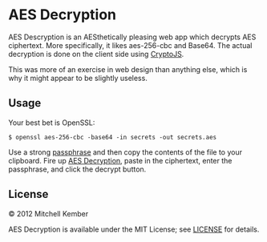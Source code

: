 # AES Decryption

AES Descryption is an AESthetically pleasing web app which decrypts AES ciphertext. More specifically, it likes aes-256-cbc and Base64. The actual decryption is done on the client side using [CryptoJS][].

This was more of an exercise in web design than anything else, which is why it might appear to be slightly useless.

[CryptoJS]: https://code.google.com/p/crypto-js/

## Usage

Your best bet is OpenSSL:

	$ openssl aes-256-cbc -base64 -in secrets -out secrets.aes

Use a strong [passphrase][pass] and then copy the contents of the file to your clipboard. Fire up [AES Decryption][aes], paste in the ciphertext, enter the passphrase, and click the decrypt button.

[pass]: http://passphra.se
[aes]: http://mitchellkember.com/aes/

## License

© 2012 Mitchell Kember

AES Decryption is available under the MIT License; see [LICENSE](LICENSE.md) for details.
